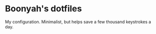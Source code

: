 # Boonyah's dotfiles

My configuration. Minimalist, but helps save a few thousand keystrokes a day. 
